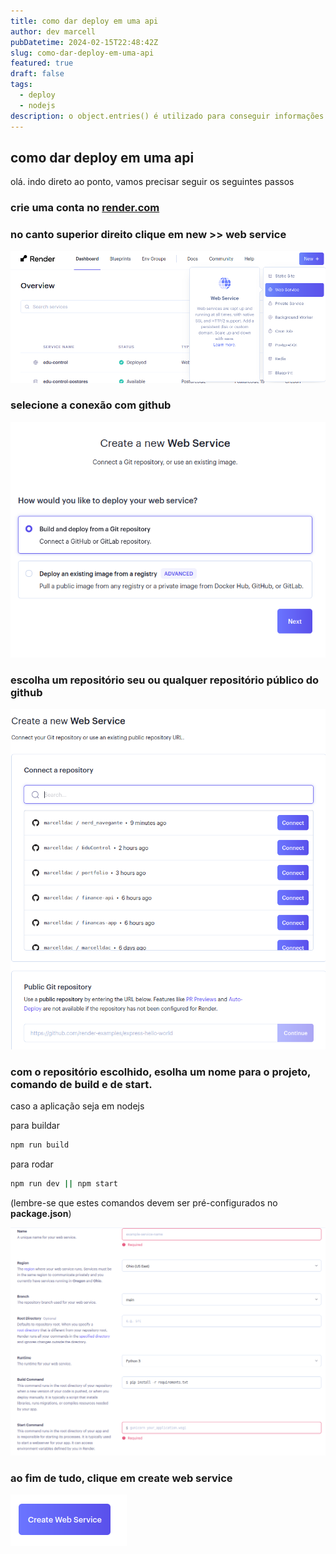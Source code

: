 ```yaml
---
title: como dar deploy em uma api
author: dev marcell
pubDatetime: 2024-02-15T22:48:42Z
slug: como-dar-deploy-em-uma-api
featured: true
draft: false
tags:
  - deploy
  - nodejs
description: o object.entries() é utilizado para conseguir informações de propriedades chave-valor. as enumera basicamente na mesma ordem do...
---
```


## como dar deploy em uma api

olá. indo direto ao ponto, vamos precisar seguir os seguintes passos

### crie uma conta no [render.com](https://render.com/)

### no canto superior direito clique em **new** >> **web service**

![new render project](../../assets/images/image-1-api-deploy.png)

### selecione a conexão com github

![build and deploy from a git repository](../../assets/images/image-2-api-deploy.png)

### escolha um repositório seu ou qualquer repositório público do github

![choose repository](../../assets/images/image-3-api-deploy.png)

### com o repositório escolhido, esolha um nome para o projeto, comando de build e de start.

caso a aplicação seja em nodejs

para buildar

```bash
npm run build
```

para rodar

```bash
npm run dev || npm start
```

(lembre-se que estes comandos devem ser pré-configurados no **package.json**)

![project info](../../assets/images/image-4-api-deploy.png)

### ao fim de tudo, clique em create web service

![create web service](../../assets/images/image-5-api-deploy.png)
